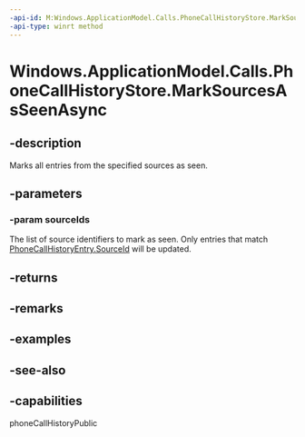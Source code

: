 ----api-id: M:Windows.ApplicationModel.Calls.PhoneCallHistoryStore.MarkSourcesAsSeenAsync(Windows.Foundation.Collections.IIterable{System.String})
-api-type: winrt method
---<!-- Method syntaxpublic Windows.Foundation.IAsyncAction MarkSourcesAsSeenAsync(Windows.Foundation.Collections.IIterable<System.String> sourceIds)--># Windows.ApplicationModel.Calls.PhoneCallHistoryStore.MarkSourcesAsSeenAsync## -descriptionMarks all entries from the specified sources as seen.## -parameters### -param sourceIdsThe list of source identifiers to mark as seen. Only entries that match [PhoneCallHistoryEntry.SourceId](phonecallhistoryentry_sourceid.md) will be updated.## -returns## -remarks## -examples## -see-also## -capabilitiesphoneCallHistoryPublic